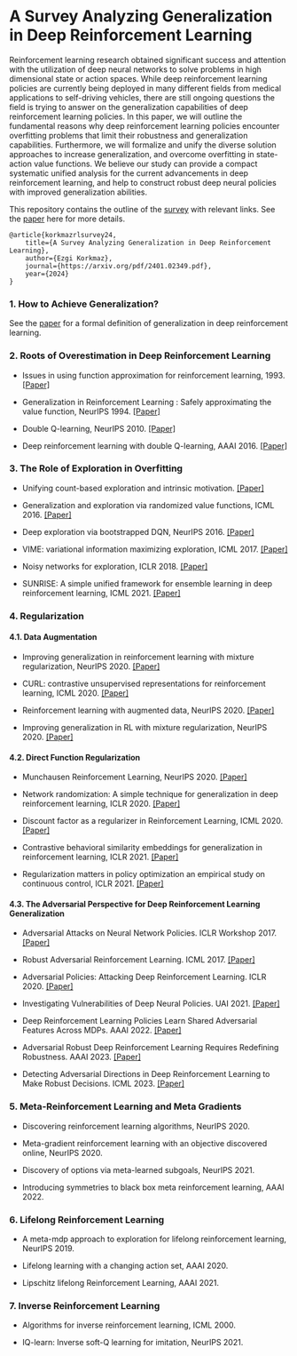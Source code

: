 # A Survey Analyzing Generalization in Deep Reinforcement Learning

Reinforcement learning research obtained significant success and attention with the utilization of deep neural networks to solve problems in high dimensional state or action spaces. While deep reinforcement learning policies are currently being deployed in many different fields from medical applications to self-driving vehicles, there are still ongoing questions the field is trying to answer on the generalization capabilities of deep reinforcement learning policies. In this paper, we will outline the fundamental reasons why deep reinforcement learning policies encounter overfitting problems that limit their robustness and generalization capabilities. Furthermore, we will formalize and unify the diverse solution approaches to increase generalization, and overcome overfitting in state-action value functions. We believe our study can provide a compact systematic unified analysis for the current advancements in deep reinforcement learning, and help to construct robust deep neural policies with improved generalization abilities. 


This repository contains the outline of the [survey](https://arxiv.org/pdf/2401.02349.pdf) with relevant links. See the [paper](https://arxiv.org/pdf/2401.02349.pdf) here for more details.



```
@article{korkmazrlsurvey24,
    title={A Survey Analyzing Generalization in Deep Reinforcement Learning},
    author={Ezgi Korkmaz},
    journal={https://arxiv.org/pdf/2401.02349.pdf},
    year={2024}
}
```



### 1. How to Achieve Generalization?
See the [paper](https://arxiv.org/pdf/2401.02349.pdf) for a formal definition of generalization in deep reinforcement learning.


### 2. Roots of Overestimation in Deep Reinforcement Learning

+ Issues in using function approximation for reinforcement learning, 1993.
[[Paper]](https://www.ri.cmu.edu/pub_files/pub1/thrun_sebastian_1993_1/thrun_sebastian_1993_1.pdf)
  
+ Generalization in Reinforcement Learning : Safely approximating the value function, NeurIPS 1994.
[[Paper]](https://proceedings.neurips.cc/paper_files/paper/1994/file/ef50c335cca9f340bde656363ebd02fd-Paper.pdf)
  
+ Double Q-learning, NeurIPS 2010.
[[Paper]](https://proceedings.neurips.cc/paper_files/paper/2010/file/091d584fced301b442654dd8c23b3fc9-Paper.pdf)

+ Deep reinforcement learning with double Q-learning, AAAI 2016.
[[Paper]](https://arxiv.org/pdf/1509.06461.pdf)

### 3. The Role of Exploration in Overfitting

+ Unifying count-based exploration and intrinsic motivation.
[[Paper]](https://dl.acm.org/doi/pdf/10.5555/3157096.3157262)

+ Generalization and exploration via randomized value functions, ICML 2016.
[[Paper]](https://proceedings.mlr.press/v48/osband16.pdf)

+ Deep exploration via bootstrapped DQN, NeurIPS 2016.
[[Paper]](https://papers.nips.cc/paper_files/paper/2016/file/8d8818c8e140c64c743113f563cf750f-Paper.pdf)

+ VIME: variational information maximizing exploration, ICML 2017.
[[Paper]](https://dl.acm.org/doi/pdf/10.5555/3157096.3157221)

+ Noisy networks for exploration, ICLR 2018.
[[Paper]](https://openreview.net/pdf?id=rywHCPkAW)

+ SUNRISE: A simple unified framework for ensemble learning in deep reinforcement learning, ICML 2021.
[[Paper]](https://proceedings.mlr.press/v139/lee21g/lee21g.pdf)


### 4. Regularization

#### 4.1.  Data Augmentation

+ Improving generalization in reinforcement learning with mixture regularization, NeurIPS 2020.
[[Paper]](https://proceedings.neurips.cc/paper/2020/file/5a751d6a0b6ef05cfe51b86e5d1458e6-Paper.pdf) 

+ CURL: contrastive unsupervised representations for reinforcement learning, ICML 2020.
[[Paper]](https://proceedings.mlr.press/v119/laskin20a/laskin20a.pdf)

+ Reinforcement learning with augmented data, NeurIPS 2020.
[[Paper]](https://proceedings.neurips.cc/paper/2020/file/e615c82aba461681ade82da2da38004a-Paper.pdf)

+ Improving generalization in RL with mixture regularization, NeurIPS 2020.
[[Paper]](https://proceedings.neurips.cc/paper/2020/file/5a751d6a0b6ef05cfe51b86e5d1458e6-Paper.pdf)






#### 4.2. Direct Function Regularization

+ Munchausen Reinforcement Learning, NeurIPS 2020.
[[Paper]](https://proceedings.neurips.cc/paper/2020/file/2c6a0bae0f071cbbf0bb3d5b11d90a82-Paper.pdf)

+ Network randomization: A simple technique for generalization in deep reinforcement learning, ICLR 2020.
[[Paper]](https://openreview.net/pdf?id=HJgcvJBFvB)

+ Discount factor as a regularizer in Reinforcement Learning, ICML 2020.
[[Paper]](https://proceedings.mlr.press/v119/amit20a/amit20a.pdf)

+ Contrastive behavioral similarity embeddings for generalization in reinforcement learning, ICLR 2021.
[[Paper]](https://openreview.net/pdf?id=qda7-sVg84)

+ Regularization matters in policy optimization an empirical study on continuous control, ICLR 2021.
[[Paper]](https://openreview.net/pdf?id=yr1mzrH3IC)

#### 4.3. The Adversarial Perspective for Deep Reinforcement Learning Generalization

+ Adversarial Attacks on Neural Network Policies. ICLR Workshop 2017. [[Paper]](https://openreview.net/pdf?id=ryvlRyBKl)

+ Robust Adversarial Reinforcement Learning. ICML 2017. [[Paper]](http://proceedings.mlr.press/v70/pinto17a/pinto17a.pdf)

+ Adversarial Policies: Attacking Deep Reinforcement Learning. ICLR 2020. [[Paper]](https://openreview.net/pdf?id=HJgEMpVFwB)

+ Investigating Vulnerabilities of Deep Neural Policies. UAI 2021. [[Paper]](https://proceedings.mlr.press/v161/korkmaz21a.html)

+ Deep Reinforcement Learning Policies Learn Shared Adversarial Features Across MDPs. AAAI 2022. [[Paper]](https://aaai.org/papers/07229-deep-reinforcement-learning-policies-learn-shared-adversarial-features-across-mdps/)

+ Adversarial Robust Deep Reinforcement Learning Requires Redefining Robustness. AAAI 2023. [[Paper]](https://ojs.aaai.org/index.php/AAAI/article/view/26009)

+ Detecting Adversarial Directions in Deep Reinforcement Learning to Make Robust Decisions. ICML 2023. [[Paper]](https://proceedings.mlr.press/v202/korkmaz23a.html)



### 5. Meta-Reinforcement Learning and Meta Gradients

+ Discovering reinforcement learning algorithms, NeurIPS 2020.
  
+ Meta-gradient reinforcement learning with an objective discovered online, NeurIPS 2020.
  
+ Discovery of options via meta-learned subgoals, NeurIPS 2021.
  
+ Introducing symmetries to black box meta reinforcement learning, AAAI 2022.

### 6. Lifelong Reinforcement Learning

+ A meta-mdp approach to exploration for lifelong reinforcement learning, NeurIPS 2019.
  
+ Lifelong learning with a changing action set, AAAI 2020.
  
+ Lipschitz lifelong Reinforcement Learning, AAAI 2021.

### 7. Inverse Reinforcement Learning

+ Algorithms for inverse reinforcement learning, ICML 2000.
  
+ IQ-learn: Inverse soft-Q learning for imitation, NeurIPS 2021.
